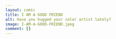 ```yaml
---
layout: comic
title: I AM A GOOD FRIEND
alt: Have you hugged your color artist lately?
image: I-AM-A-GOOD-FRIEND.jpeg
comment: []
---
```

